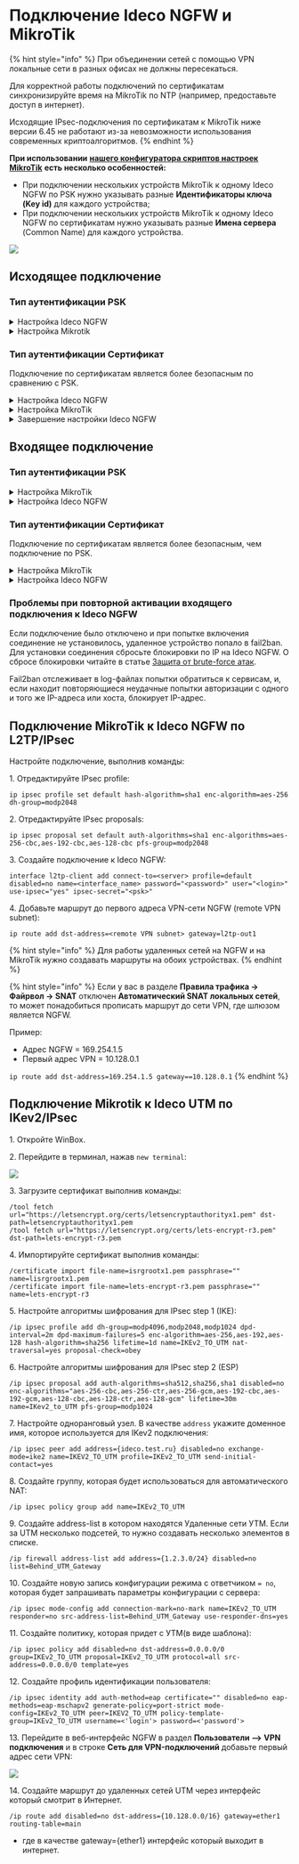 # Подключение Ideco NGFW и MikroTik

{% hint style="info" %}
При объединении сетей с помощью VPN локальные сети в разных офисах не должны пересекаться.

Для корректной работы подключений по сертификатам синхронизируйте время на MikroTik по NTP (например, предоставьте доступ в интернет).

Исходящие IPsec-подключения по сертификатам к MikroTik ниже версии 6.45 не работают из-за невозможности использования современных криптоалгоритмов.
{% endhint %}

**При использовании** [**нашего конфигуратора скриптов настроек MikroTik**](https://mikrotik.ideco.ru) **есть несколько особенностей:**

* При подключении нескольких устройств MikroTik к одному Ideco NGFW по PSK нужно указывать разные **Идентификаторы ключа (Key id)** для каждого устройства;
* При подключении нескольких устройств MikroTik к одному Ideco NGFW по сертификатам нужно указывать разные **Имена сервера** (Common Name) для каждого устройства.

![](/.gitbook/assets/site-to-site-ideco-mikrotik.png)

## Исходящее подключение

### Тип аутентификации PSK

<details>

<summary>Настройка Ideco NGFW</summary>

1\. Откройте вкладку **Сервисы -> IPsec -> Исходящие подключения**, нажмите **Добавить** ![ok\_with\_icon.png](/.gitbook/assets/ok-with-icon.png) и заполните поля:

* **Название подключения** - укажите произвольное имя для подключения. Значение не должно быть длиннее 42 символов;
* **Зона** - укажите зону для добавления IPSec-подключения;
* **Адрес удаленного устройства** - укажите внешний IP-адрес устройства MikroTik;
* **PSK** - будет сгенерирован случайный PSK-ключ. Он потребуется для настройки подключения в MikroTik;
* **Идентификатор UTM** - введенный ключ будет использоваться для идентификации исходящего подключения;
* **Домашние локальные сети** - перечислите все **локальные сети NGFW**, которые будут видны противоположной стороне;
* **Удаленные локальные сети** - перечислите все **локальные сети MikroTik**, которые будут видны противоположной стороне;
* **IP-адрес интерфейса туннеля** - укажите IP-адрес интерфейса туннеля при динамической маршрутизации BGP.

<img src="/.gitbook/assets/site-to-site-ideco-mikrotik3.png" alt="" data-size="original">

2\. После заполнения всех полей нажмите **Добавить подключение**. В списке подключений появится созданное подключение:

<img src="/.gitbook/assets/site-to-site-ideco-mikrotik4.png" alt="" data-size="original">

</details>

<details>

<summary>Настройка Mikrotik</summary>

Настройку устройства MikroTik можно осуществить несколькими способами:

* GUI;
* Консоль устройства;
* Конфигурационными скриптами ([https://mikrotik.ideco.ru/](https://mikrotik.ideco.ru)).

После генерации скрипта необходимо открыть раздел **System -> Scripts**, создать скрипт, вставить в него код, сгенерированный конфигуратором, и запустить.

</details>

### Тип аутентификации Сертификат

Подключение по сертификатам является более безопасным по сравнению с PSK.

<details>

<summary>Настройка Ideco NGFW</summary>

Сгенерируйте запрос на подпись сертификата:

1\. В Ideco NGFW откройте вкладку **Сервисы -> IPsec -> Исходящие подключения**, нажмите **Добавить** ![ok\_with\_icon.png](/.gitbook/assets/ok-with-icon.png) и заполните поля:

* **Название подключения** - укажите произвольное имя для подключения. Значение не должно быть длиннее 42 символов;
* **Зона** - укажите зону для добавления IPSec-подключения;
* **Адрес удаленного устройства** - укажите внешний IP-адрес MikroTik;
* **Запрос на подпись сертификата** - будет сгенерирован **запрос, который необходимо выслать для подписи на MikroTik**.

<img src="/.gitbook/assets/site-to-site-ideco-mikrotik5.png" alt="" data-size="original">

2\. После подписания запроса необходимо продолжить настройку подключения в Ideco NGFW.

**Не закрывайте вкладку с настройками!** При закрытии вкладки с настройками _Запрос на подпись сертификата_ изменит значение и процесс подписания файла NGFW.csr потребуется повторить.

</details>

<details>

<summary>Настройка MikroTik</summary>

На этом этапе следует настроить MikroTik, чтобы продолжить настройку NGFW.

Файл **UTM.csr**, полученный из Ideco NGFW, необходимо загрузить в файловое хранилище MikroTik:

1. Откройте раздел **File**.
2. Нажмите кнопку **Browse**.
3. Выберите файл и загрузите его.

Настроить MikroTik можно:

* Через GUI;
* Через консоль устройства;
* Через конфигурационные скрипты, сгенерированные по адресу [https://mikrotik.ideco.ru/](https://mikrotik.ideco.ru).

После генерации скрипта откройте раздел **System -> Scripts**, создайте скрипт и вставьте в него код, сгенерированный конфигуратором, затем запустите.

В файловой системе MikroTik появятся два файла, которые необходимо скачать, чтобы впоследствии загрузить на NGFW.

<img src="/.gitbook/assets/site-to-site-ideco-mikrotik6.png" alt="" data-size="original">

Файл вида `cert_export_device_<случайный набор символов>.ipsec.crt` - **это подписанный сертификат NGFW**.\
Файл вида `cert_export_mk_ca.crt` - **это корневой сертификат MikroTik.**

</details>

<details>

<summary>Завершение настройки Ideco NGFW</summary>

Перейдите обратно на Ideco NGFW во вкладку с настройками подключения устройства и продолжите заполнять поля:

* **Подписанный сертификат NGFW** - загрузите подписанный в MikroTik сертификат NGFW;
* **Корневой сертификат удаленного устройства** - загрузите корневой сертификат MikroTik;
* **Домашние локальные сети** - перечислите все **локальные сети NGFW**, которые будут видны противоположной стороне;
* **Удаленные локальные сети** - перечислите все **локальные сети MikroTik**, которые будут видны противоположной стороне.
* **IP-адрес интерфейса туннеля** - укажите IP-адрес интерфейса туннеля при использовании динамической маршрутизации BGP.

<img src="/.gitbook/assets/site-to-site-ideco-mikrotik7.png" alt="" data-size="original">

Нажмите кнопку **Добавить подключение**.

</details>

## Входящее подключение

### Тип аутентификации PSK

<details>

<summary>Настройка MikroTik</summary>

Настроить устройство MikroTik можно:

* Через GUI
* Через консоль устройства
* Через конфигурационные скрипты, сгенерированные по адресу [https://mikrotik.ideco.ru/](https://mikrotik.ideco.ru).

После генерации скрипта необходимо открыть раздел **System -> Scripts**, создать скрипт, вставить в него код, сгенерированный конфигуратором, и запустить.

</details>

<details>

<summary>Настройка Ideco NGFW</summary>

1\. В Ideco NGFW откройте вкладку **Сервисы -> IPsec -> Входящие подключения**, нажмите **Добавить** ![ok\_with\_icon.png](/.gitbook/assets/ok-with-icon.png) и заполните поля:

* **Название подключения** - укажите произвольное имя для подключения. Значение не должно быть длиннее 42 символов;
* **Зона** - укажите зону для добавления IPSec-подключения;
* **PSK** - вставьте PSK-ключ, полученный от MikroTik;
* **Идентификатор удаленной стороны** - вставьте идентификатор MikroTik (параметр Key ID в `/ip ipsec peers`);
* **Домашние локальные сети** - перечислите все **локальные сети NGFW**, которые будут видны противоположной стороне;
* **Удаленные локальные сети** - перечислите все локальные сети MikroTik, которые будут видны противоположной стороне;
* **IP-адрес интерфейса туннеля** - укажите IP-адрес интерфейса туннеля при динамической маршрутизации BGP.

<img src="/.gitbook/assets/site-to-site-ideco-mikrotik8.png" alt="" data-size="original">

2\. Нажмите кнопку **Добавить подключение**.

<img src="/.gitbook/assets/site-to-site-ideco-mikrotik9.png" alt="" data-size="original">

</details>

### Тип аутентификации Сертификат

Подключение по сертификатам является более безопасным, чем подключение по PSK.

<details>

<summary>Настройка MikroTik</summary>

Настроить MikroTik можно:

* Через GUI;
* Через консоль устройства
* Через конфигурационные скрипты, сгенерированные по адресу [https://mikrotik.ideco.ru/](https://mikrotik.ideco.ru) .

После генерации скрипта необходимо открыть раздел **System -> Scripts**, создать скрипт, вставить в него код, сгенерированный конфигуратором, и запустить его.

Конфигуратором генерируется два скрипта, потому в MikroTik также нужно создать два скрипта.

Перед настройкой необходимо запустить первый скрипт. В файловом хранилище MikroTik появятся два файла, которые необходимо скачать, они требуются для дальнейшей настройки:

<img src="/.gitbook/assets/site-to-site-ideco-mikrotik10.png" alt="" data-size="original">

* Файл `certificate-request.pem` - **запрос на подпись сертификата**;
* Файл `certificate-request_key.pem` - **приватный ключ**.

Далее переходим к настройке Ideco NGFW.

</details>

<details>

<summary>Настройка Ideco NGFW</summary>

1\. В Ideco NGFW откройте вкладку **Сервисы -> IPsec -> Входящие подключения**, нажмите **Добавить** ![ok\_with\_icon.png](/.gitbook/assets/ok-with-icon.png) и заполните поля:

* **Название подключения** - укажите произвольное имя для подключения. Значение не должно быть длиннее 42 символов;
* **Зона** - укажите зону, в которую требуется добавить IPSec-подключение;
* **Запрос на подпись сертификата** - загрузите запрос на подпись, **полученный от MikroTik**;
* **Домашние локальные сети** - необходимо перечислить все локальные сети NGFW, которые будут доступны в IPsec-подключении, т. е. будут видны противоположной стороне.
* **IP-адрес интерфейса туннеля** - укажите IP-адрес интерфейса туннеля при динамической маршрутизации BGP.

<img src="/.gitbook/assets/site-to-site-ideco-mikrotik11.png" alt="" data-size="original">

2\. Нажмите кнопку **Добавить подключение**. Нажмите на кнопку редактирования соединения, чтобы продолжить настройку.

<img src="/.gitbook/assets/site-to-site-ideco-mikrotik12.png" alt="" data-size="original">

3\. Скачайте файлы, которые находятся в полях **Корневой сертификат NGFW** и **Подписанный сертификат устройства**, для их последующего использования в MikroTik.

<img src="/.gitbook/assets/site-to-site-ideco-mikrotik13.png" alt="" data-size="original">

</details>

### Проблемы при повторной активации входящего подключения к Ideco NGFW

Если подключение было отключено и при попытке включения соединение не установилось, удаленное устройство попало в fail2ban. Для установки соединения сбросьте блокировки по IP на Ideco NGFW. О сбросе блокировки читайте в статье [Защита от brute-force атак](/settings/reports/logs.md#защита-от-brute-force-атак).

Fail2ban отслеживает в log-файлах попытки обратиться к сервисам, и, если находит повторяющиеся неудачные попытки авторизации с одного и того же IP-адреса или хоста, блокирует IP-адрес.

## Подключение MikroTik к Ideco NGFW по L2TP/IPsec

Настройте подключение, выполнив команды:

1\. Отредактируйте IPsec profile:

```
ip ipsec profile set default hash-algorithm=sha1 enc-algorithm=aes-256 dh-group=modp2048
```

2\. Отредактируйте IPsec proposals:

```
ip ipsec proposal set default auth-algorithms=sha1 enc-algorithms=aes-256-cbc,aes-192-cbc,aes-128-cbc pfs-group=modp2048
```

3\. Создайте подключение к Ideco NGFW:

```
interface l2tp-client add connect-to=<server> profile=default disabled=no name=<interface_name> password="<password>" user="<login>" use-ipsec="yes" ipsec-secret="<psk>"
```

4\. Добавьте маршрут до первого адреса VPN-cети NGFW (remote VPN subnet):

```
ip route add dst-address=<remote VPN subnet> gateway=l2tp-out1
```

{% hint style="info" %}
Для работы удаленных сетей на NGFW и на MikroTik нужно создавать маршруты на обоих устройствах.
{% endhint %}

{% hint style="info" %}
Если у вас в разделе **Правила трафика -> Файрвол -> SNAT** отключен **Автоматический SNAT локальных сетей**, то может понадобиться прописать маршрут до сети VPN, где шлюзом является NGFW.

Пример:

* Aдрес NGFW = 169.254.1.5
* Первый адрес VPN = 10.128.0.1

`ip route add dst-address=169.254.1.5 gateway==10.128.0.1`
{% endhint %}

## Подключение Mikrotik к Ideco UTM по IKev2/IPsec

1\. Откройте WinBox.

2\. Перейдите в терминал, нажав `new terminal`:

![](/.gitbook/assets/site-to-site-ideco-mikrotik14.png)

3\. Загрузите сертификат выполнив команды:

```
/tool fetch url="https://letsencrypt.org/certs/letsencryptauthorityx1.pem" dst-path=letsencryptauthorityx1.pem
/tool fetch url="https://letsencrypt.org/certs/lets-encrypt-r3.pem" dst-path=lets-encrypt-r3.pem
```

4\. Импортируйте сертификат выполнив команды:

```
/certificate import file-name=isrgrootx1.pem passphrase="" name=lisrgrootx1.pem
/certificate import file-name=lets-encrypt-r3.pem passphrase="" name=lets-encrypt-r3
```

5\. Настройте алгоритмы шифрования для IPsec step 1 (IKE):

```
/ip ipsec profile add dh-group=modp4096,modp2048,modp1024 dpd-interval=2m dpd-maximum-failures=5 enc-algorithm=aes-256,aes-192,aes-128 hash-algorithm=sha256 lifetime=1d name=IKEv2_TO_UTM nat-traversal=yes proposal-check=obey
```

6\. Настройте алгоритмы шифрования для IPsec step 2 (ESP)

```
/ip ipsec proposal add auth-algorithms=sha512,sha256,sha1 disabled=no enc-algorithms="aes-256-cbc,aes-256-ctr,aes-256-gcm,aes-192-cbc,aes-192-gcm,aes-128-cbc,aes-128-ctr,aes-128-gcm" lifetime=30m name=IKev2_to_UTM pfs-group=modp1024
```

7\. Настройте одноранговый узел. В качестве `address` укажите доменное имя, которое используется для IKev2 подключения:

```
/ip ipsec peer add address={ideco.test.ru} disabled=no exchange-mode=ike2 name=IKEV2_TO_UTM profile=IKEv2_TO_UTM send-initial-contact=yes
```

8\. Создайте группу, которая будет использоваться для автоматического NAT:

```
/ip ipsec policy group add name=IKEv2_TO_UTM
```

9\. Создайте address-list в котором находятся Удаленные сети УТМ. Если за UTM несколько подсетей, то нужно создавать несколько элементов в списке. 

```
/ip firewall address-list add address={1.2.3.0/24} disabled=no list=Behind_UTM_Gateway
```

10\. Создайте новую запись конфигурации режима с ответчиком `= no`, которая будет запрашивать параметры конфигурации с сервера:

```
/ip ipsec mode-config add connection-mark=no-mark name=IKEv2_TO_UTM responder=no src-address-list=Behind_UTM_Gateway use-responder-dns=yes
```

11\. Создайте политику, которая придет с УТМ(в виде шаблона):

```
/ip ipsec policy add disabled=no dst-address=0.0.0.0/0 group=IKEv2_TO_UTM proposal=IKEv2_TO_UTM protocol=all src-address=0.0.0.0/0 template=yes
```

12\. Создайте профиль идентификации пользователя:

```
/ip ipsec identity add auth-method=eap certificate="" disabled=no eap-methods=eap-mschapv2 generate-policy=port-strict mode-config=IKEv2_TO_UTM peer=IKEV2_TO_UTM policy-template-group=IKEv2_TO_UTM username=<'login'> password=<'password'> 
```

13\. Перейдите в веб-интерфейс NGFW в раздел **Пользователи —> VPN подключения** и в строке **Сеть для VPN-подключений** добавьте первый адрес сети VPN:

![](/.gitbook/assets/site-to-site-ideco-mikrotik15.png)

14\. Создайте маршрут до удаленных сетей UTM через интерфейс который смотрит в Интернет.

```
/ip route add disabled=no dst-address={10.128.0.0/16} gateway=ether1 routing-table=main
```
* где в качестве gateway={ether1} интерфейс который выходит в интернет.